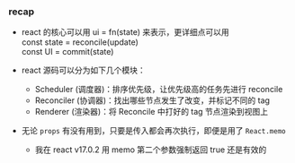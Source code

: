 ### recap

- react 的核心可以用 ui = fn(state) 来表示，更详细点可以用  
  const state = reconcile(update)  
  const UI = commit(state)  

- react 源码可以分为如下几个模块：
  - Scheduler (调度器)：排序优先级，让优先级高的任务先进行 reconcile  
  - Reconciler (协调器)：找出哪些节点发生了改变，并标记不同的 tag  
  - Renderer (渲染器)：将 Reconcile 中打好的 tag 节点渲染到视图上

- 无论 `props` 有没有用到，只要是传入都会再次执行，即便是用了 `React.memo` 
  - 我在 react v17.0.2 用 memo 第二个参数强制返回 true 还是有效的
